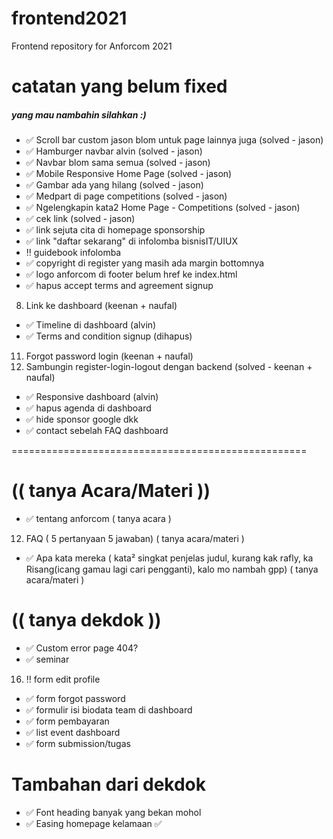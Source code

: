 # frontend2021
Frontend repository for Anforcom 2021 

# catatan yang belum fixed
##### yang mau nambahin silahkan :)
- :white_check_mark: Scroll bar custom jason blom untuk page lainnya juga (solved - jason)
- :white_check_mark: Hamburger navbar alvin (solved - jason) 
- :white_check_mark: Navbar blom sama semua (solved - jason) 
- :white_check_mark: Mobile Responsive Home Page (solved - jason) 
- :white_check_mark: Gambar ada yang hilang (solved - jason) 
- :white_check_mark: Medpart di page competitions (solved - jason) 
- :white_check_mark: Ngelengkapin kata2 Home Page - Competitions (solved - jason)
- :white_check_mark: cek link (solved - jason)
- :white_check_mark: link sejuta cita di homepage sponsorship
- :white_check_mark: link "daftar sekarang" di infolomba bisnisIT/UIUX
- :bangbang: guidebook infolomba
- :white_check_mark: copyright di register yang masih ada margin bottomnya
- :white_check_mark: logo anforcom di footer belum href ke index.html
- :white_check_mark: hapus accept terms and agreement signup 
8. Link ke dashboard (keenan + naufal)
- :white_check_mark: Timeline di dashboard (alvin)
- :white_check_mark: Terms and condition signup (dihapus)
11. Forgot password login (keenan + naufal)
12. Sambungin register-login-logout dengan backend (solved - keenan + naufal) 
- :white_check_mark: Responsive dashboard (alvin)
- :white_check_mark: hapus agenda di dashboard
- :white_check_mark: hide sponsor google dkk
- :white_check_mark: contact sebelah FAQ dashboard

===================================================
# (( tanya Acara/Materi ))

- :white_check_mark: tentang anforcom ( tanya acara )
12. FAQ ( 5 pertanyaan 5 jawaban) ( tanya acara/materi )
- :white_check_mark: Apa kata mereka ( kata² singkat penjelas judul, kurang kak rafly, ka Risang(icang gamau lagi cari pengganti), kalo mo nambah gpp) ( tanya acara/materi )

# (( tanya dekdok ))
- :white_check_mark: Custom error page 404?
- :white_check_mark: seminar
16. :bangbang: form edit profile
- :white_check_mark: form forgot password
- :white_check_mark: formulir isi biodata team di dashboard
- :white_check_mark: form pembayaran
- :white_check_mark: list event dashboard
- :white_check_mark: form submission/tugas

# Tambahan dari dekdok
- :white_check_mark: Font heading banyak yang bekan mohol
- :white_check_mark: Easing homepage kelamaan :white_check_mark: 
